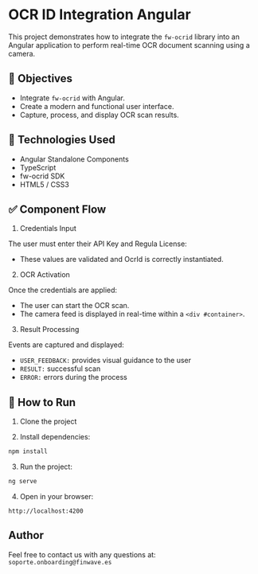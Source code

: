 # OCR ID Integration Angular

This project demonstrates how to integrate the `fw-ocrid` library into an Angular application to perform real-time OCR document scanning using a camera.

## 📌 Objectives

- Integrate `fw-ocrid` with Angular.
- Create a modern and functional user interface.
- Capture, process, and display OCR scan results.

## 🚀 Technologies Used

- Angular Standalone Components
- TypeScript
- fw-ocrid SDK
- HTML5 / CSS3

## ✅ Component Flow

1. Credentials Input

The user must enter their API Key and Regula License:
- These values are validated and OcrId is correctly instantiated.

2. OCR Activation

Once the credentials are applied:
- The user can start the OCR scan.
- The camera feed is displayed in real-time within a `<div #container>`.

3. Result Processing

Events are captured and displayed:
- `USER_FEEDBACK:` provides visual guidance to the user
- `RESULT:` successful scan
- `ERROR:` errors during the process


## 🧪 How to Run

1. Clone the project 

2. Install dependencies:

```bash
npm install
```

3. Run the project:

```bash
ng serve
```

4. Open in your browser:

`http://localhost:4200`

## Author

Feel free to contact us with any questions at: `soporte.onboarding@finwave.es`
